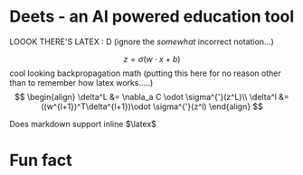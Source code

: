 # Deets - an AI powered education tool

LOOOK THERE'S LATEX : D
(ignore the *somewhat* incorrect notation...)

$$
z = \sigma(w\cdot x + b)
$$
cool looking backpropagation math (putting this here for no reason other than to remember how latex works.....)
$$
\begin{align}
\delta^L &= \nabla_a C  \odot \sigma^{'}(z^L)\\
\delta^l &= ((w^{l+1})^T\delta^{l+1})\odot \sigma^{'}(z^l)
\end{align}
$$

Does markdown support inline $\latex$

# Fun fact



```{tableofcontents}
```
